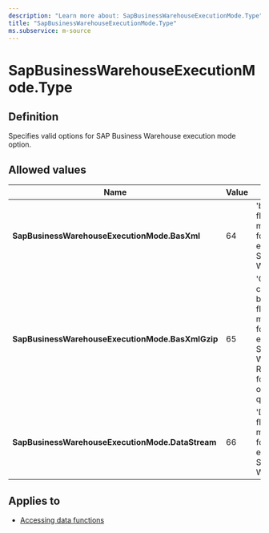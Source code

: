 ```yaml
---
description: "Learn more about: SapBusinessWarehouseExecutionMode.Type"
title: "SapBusinessWarehouseExecutionMode.Type"
ms.subservice: m-source
---
```

# SapBusinessWarehouseExecutionMode.Type

## Definition

Specifies valid options for SAP Business Warehouse execution mode option.

## Allowed values

|Name|Value|Description|  
|------------|--|---------------|  
|**SapBusinessWarehouseExecutionMode.BasXml**|64|'bXML flattening mode' option for MDX execution in SAP Business Warehouse.|
|**SapBusinessWarehouseExecutionMode.BasXmlGzip**|65|'Gzip compressed bXML flattening mode' option for MDX execution in SAP Business Warehouse. Recommended for low latency or high volume queries.|
|**SapBusinessWarehouseExecutionMode.DataStream**|66|'DataStream flattening mode' option for MDX execution in SAP Business Warehouse.|

## Applies to

* [Accessing data functions](accessing-data-functions.md)
